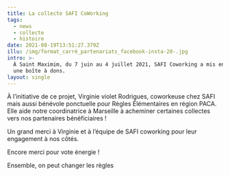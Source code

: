 ```yaml
---
title: La collecte SAFI CoWorking
tags:
  - news
  - collecte
  - histoire
date: 2021-08-19T13:51:27.379Z
illu: /img/format_carré_partenariats_facebook-insta-20-.jpg
intro: >-
  À Saint Maximim, du 7 juin au 4 juillet 2021, SAFI Coworking a mis en place
  une boîte à dons.
layout: single
---
```

À l’initiative de ce projet, Virginie violet Rodrigues, coworkeuse chez SAFI mais aussi bénévole ponctuelle pour Règles Élémentaires en région PACA. Elle aide notre coordinatrice à Marseille à acheminer certaines collectes vers nos partenaires bénéficiaires !


Un grand merci à Virginie et à l’équipe de SAFI coworking pour leur engagement à nos côtés.


Encore merci pour vote énergie !

Ensemble, on peut changer les règles
